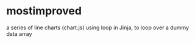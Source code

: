 # mostimproved

a series of line charts (chart.js) using loop in Jinja, to loop over a dummy data array
